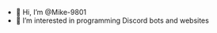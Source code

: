 - 👋 Hi, I’m @Mike-9801
- 👀 I’m interested in programming Discord bots and websites

<!---
Mike-9801/Mike-9801 is a ✨ special ✨ repository because its `README.md` (this file) appears on your GitHub profile.
You can click the Preview link to take a look at your changes.
--->
